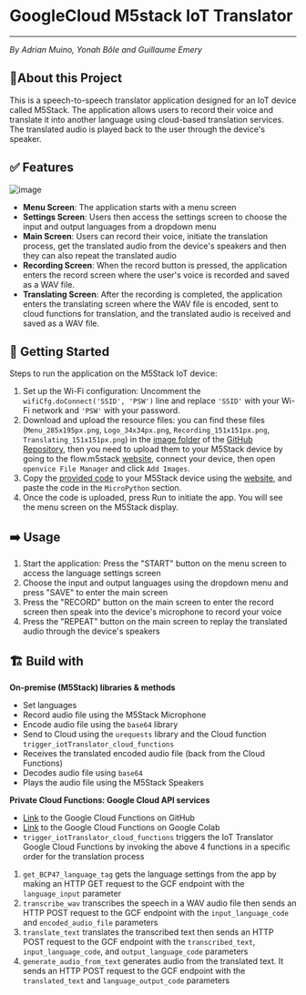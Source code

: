 # GoogleCloud M5stack IoT Translator
----

*By Adrian Muino, Yonah Bôle and Guillaume Emery*


## 🚀About this Project

This is a speech-to-speech translator application designed for an IoT device called M5Stack. The application allows users to record their voice and translate it into another language using cloud-based translation services. The translated audio is played back to the user through the device's speaker.

## ✅ Features


![image](https://res.craft.do/user/full/7a93547b-a2a3-6209-a5e3-1a49258c4f73/doc/74348816-F445-47E6-9167-85EC0F6F0DE4/ABF9FE06-E62A-442A-9AE7-7092F9605FFE_2/JJyLaB61Pb1xoc5d8JUrqWeHlz64FFaFfmXDXKlr8Csz/Image.png)


- **Menu Screen**: The application starts with a menu screen
- **Settings Screen**: Users then access the settings screen to choose the input and output languages from a dropdown menu
- **Main Screen**: Users can record their voice, initiate the translation process, get the translated audio from the device's speakers and then they can also repeat the translated audio
- **Recording Screen**: When the record button is pressed, the application enters the record screen where the user's voice is recorded and saved as a WAV file.
- **Translating Screen**: After the recording is completed, the application enters the translating screen where the WAV file is encoded, sent to cloud functions for translation, and the translated audio is received and saved as a WAV file.

## 🏁 Getting Started


Steps to run the application on the M5Stack IoT device:


1. Set up the Wi-Fi configuration: Uncomment the `wifiCfg.doConnect('SSID', 'PSW')` line and replace `'SSID'` with your Wi-Fi network and `'PSW'` with your password.
2. Download and upload the resource files: you can find these files (`Menu_285x195px.png`, `Logo_34x34px.png`, `Recording_151x151px.png`, `Translating_151x151px.png`) in the [image folder](https://github.com/Adrian-Muino/GoogleCloud_M5stack_IoT_Translator/tree/main/code/images) of the [GitHub Repository](https://github.com/Adrian-Muino/GoogleCloud_M5stack_IoT_Translator/tree/main), then you need to upload them to your M5Stack device by going to the flow.m5stack [website](https://flow.m5stack.com/), connect your device, then open `openvice File Manager` and click `Add Images`.
3. Copy the [provided code](https://github.com/Adrian-Muino/GoogleCloud_M5stack_IoT_Translator/blob/main/code/m5stack/current_version_using_cloud.py) to your M5Stack device using the [website](https://flow.m5stack.com/), and paste the code in the `MicroPython` section.
4. Once the code is uploaded, press Run to initiate the app. You will see the menu screen on the M5Stack display.

## ➡️ Usage

1. Start the application: Press the "START" button on the menu screen to access the language settings screen
2. Choose the input and output languages using the dropdown menu and press "SAVE" to enter the main screen
3. Press the "RECORD" button on the main screen to enter the record screen then speak into the device's microphone to record your voice
4. Press the "REPEAT" button on the main screen to replay the translated audio through the device's speakers

## 🏗️ Build with


**On-premise (M5Stack) libraries & methods**


- Set languages
- Record audio file using the M5Stack Microphone
- Encode audio file using the `base64` library
- Send to Cloud using the `urequests` library and the Cloud function `trigger_iotTranslator_cloud_functions`
- Receives the translated encoded audio file (back from the Cloud Functions)
- Decodes audio file using `base64`
- Plays the audio file using the M5Stack Speakers

**Private Cloud Functions: Google Cloud API services**


- [Link](https://github.com/Adrian-Muino/GoogleCloud_M5stack_IoT_Translator/tree/main/code/google_cloud_functions) to the Google Cloud Functions on GitHub
- [Link](https://github.com/Adrian-Muino/GoogleCloud_M5stack_IoT_Translator/tree/main/code/colab) to the  Google Cloud Functions on Google Colab
- `trigger_iotTranslator_cloud_functions` triggers the IoT Translator Google Cloud Functions by invoking the above 4 functions in a specific order for the translation process
1. `get_BCP47_language_tag` gets the language settings from the app by making an HTTP GET request to the GCF endpoint with the `language_input` parameter
2. `transcribe_wav` transcribes the speech in a WAV audio file then sends an HTTP POST request to the GCF endpoint with the `input_language_code` and `encoded_audio_file` parameters
3. `translate_text`  translates the transcribed text then sends an HTTP POST request to the GCF endpoint with the `transcribed_text`, `input_language_code`, and `output_language_code` parameters
4. `generate_audio_from_text` generates audio from the translated text. It sends an HTTP POST request to the GCF endpoint with the `translated_text` and `language_output_code` parameters
